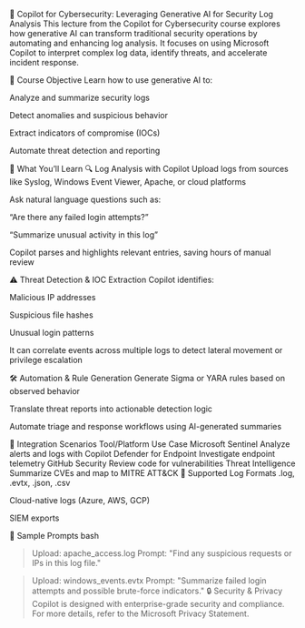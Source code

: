 📘 Copilot for Cybersecurity: Leveraging Generative AI for Security Log Analysis
This lecture from the Copilot for Cybersecurity course explores how generative AI can transform traditional security operations by automating and enhancing log analysis. It focuses on using Microsoft Copilot to interpret complex log data, identify threats, and accelerate incident response.

🎯 Course Objective
Learn how to use generative AI to:

Analyze and summarize security logs

Detect anomalies and suspicious behavior

Extract indicators of compromise (IOCs)

Automate threat detection and reporting

🧠 What You’ll Learn
🔍 Log Analysis with Copilot
Upload logs from sources like Syslog, Windows Event Viewer, Apache, or cloud platforms

Ask natural language questions such as:

“Are there any failed login attempts?”

“Summarize unusual activity in this log”

Copilot parses and highlights relevant entries, saving hours of manual review

⚠️ Threat Detection & IOC Extraction
Copilot identifies:

Malicious IP addresses

Suspicious file hashes

Unusual login patterns

It can correlate events across multiple logs to detect lateral movement or privilege escalation

🛠️ Automation & Rule Generation
Generate Sigma or YARA rules based on observed behavior

Translate threat reports into actionable detection logic

Automate triage and response workflows using AI-generated summaries

🧩 Integration Scenarios
Tool/Platform	Use Case
Microsoft Sentinel	Analyze alerts and logs with Copilot
Defender for Endpoint	Investigate endpoint telemetry
GitHub Security	Review code for vulnerabilities
Threat Intelligence	Summarize CVEs and map to MITRE ATT&CK
📂 Supported Log Formats
.log, .evtx, .json, .csv

Cloud-native logs (Azure, AWS, GCP)

SIEM exports

🧪 Sample Prompts
bash
> Upload: apache_access.log
> Prompt: "Find any suspicious requests or IPs in this log file."

> Upload: windows_events.evtx
> Prompt: "Summarize failed login attempts and possible brute-force indicators."
🔒 Security & Privacy
Copilot is designed with enterprise-grade security and compliance. For more details, refer to the Microsoft Privacy Statement.
